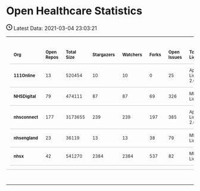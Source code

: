 <style>
table.dataframe, .dataframe th, .dataframe td {
  border: none;
  border-bottom: 1px solid #C8C8C8;
  border-collapse: collapse;
  text-align:left;
  padding: 10px;
  margin-bottom: 40px;
  font-size: 0.9em;
}
.dataframe summary {
  border: none;
  border-bottom: 1px solid #C8C8C8;
  border-collapse: collapse;
  text-align:left;
  padding: 10px;
  margin-bottom: 40px;
  font-size: 0.5em;
}
</style>

# Open Healthcare Statistics

<p><svg xmlns="http://www.w3.org/2000/svg" viewBox="0 0 16 16" width="16" height="16"><path fill-rule="evenodd" d="M1.5 8a6.5 6.5 0 1113 0 6.5 6.5 0 01-13 0zM8 0a8 8 0 100 16A8 8 0 008 0zm.5 4.75a.75.75 0 00-1.5 0v3.5a.75.75 0 00.471.696l2.5 1a.75.75 0 00.557-1.392L8.5 7.742V4.75z"></path></svg> Latest Data: 2021-03-04 23:03:21</p>

---

<table border="1" class="dataframe summary">
  <thead>
    <tr style="text-align: right;">
      <th>Org</th>
      <th>Open Repos</th>
      <th>Total Size</th>
      <th>Stargazers</th>
      <th>Watchers</th>
      <th>Forks</th>
      <th>Open Issues</th>
      <th>Top License</th>
      <th>Top Language</th>
    </tr>
  </thead>
  <tbody>
    <tr>
      <th>111Online</th>
      <td>13</td>
      <td>520454</td>
      <td>10</td>
      <td>10</td>
      <td>0</td>
      <td>25</td>
      <td>Apache License 2.0</td>
      <td>C#</td>
    </tr>
    <tr>
      <th>NHSDigital</th>
      <td>79</td>
      <td>474111</td>
      <td>87</td>
      <td>87</td>
      <td>69</td>
      <td>326</td>
      <td>MIT License</td>
      <td>Python</td>
    </tr>
    <tr>
      <th>nhsconnect</th>
      <td>177</td>
      <td>3173655</td>
      <td>239</td>
      <td>239</td>
      <td>197</td>
      <td>385</td>
      <td>Apache License 2.0</td>
      <td>CSS</td>
    </tr>
    <tr>
      <th>nhsengland</th>
      <td>23</td>
      <td>36119</td>
      <td>13</td>
      <td>13</td>
      <td>38</td>
      <td>79</td>
      <td>MIT License</td>
      <td>Python</td>
    </tr>
    <tr>
      <th>nhsx</th>
      <td>42</td>
      <td>541270</td>
      <td>2384</td>
      <td>2384</td>
      <td>537</td>
      <td>82</td>
      <td>MIT License</td>
      <td>Kotlin</td>
    </tr>
  </tbody>
</table>

---

<!--
## [NHSX](https://github.com/nhsx)

#### Logo

<img src="https://avatars.githubusercontent.com/u/47388472?v=4" width="50"/>

### Open Repos

<div id="NHSX"></div>
<script>
    fetch('github_api/nhsx_repos.json')
        .then(function (response) {
            return response.json();
        })
        .then(function (data) {
            appendData(data);
        })
        .catch(function (err) {
            console.log('error: ' + err);
        });
    function appendData(data) {
        var mainContainer = document.getElementById("NHSX");
        for (var i = 0; i < data.length; i++) {
            var div = document.createElement("div");
            div.innerHTML = data[i].name;
            mainContainer.appendChild(div);
        }
    }
</script>-->

